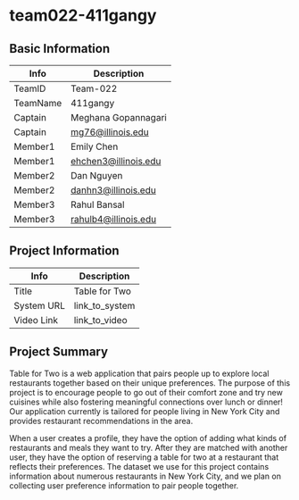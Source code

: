 # team022-411gangy

## Basic Information

|   Info      |        Description     |
| ----------- | ---------------------- |
| TeamID      |        Team-022        |
| TeamName    |         411gangy       |
| Captain     |   Meghana Gopannagari  |
| Captain     |    mg76@illinois.edu   |
| Member1     |        Emily Chen      |
| Member1     |  ehchen3@illinois.edu  |
| Member2     |        Dan Nguyen      |
| Member2     |   danhn3@illinois.edu  |
| Member3     |       Rahul Bansal     |
| Member3     |   rahulb4@illinois.edu |

## Project Information

|   Info      |        Description     |
| ----------- | ---------------------- |
| Title       |       Table for Two     |
| System URL  |      link_to_system    |
| Video Link  |      link_to_video     |

## Project Summary

Table for Two is a web application that pairs people up to explore local restaurants together based on their unique preferences. The purpose of this project is to encourage people to go out of their comfort zone and try new cuisines while also fostering meaningful connections over lunch or dinner! Our application currently is tailored for people living in New York City and provides restaurant recommendations in the area.

When a user creates a profile, they have the option of adding what kinds of restaurants and meals they want to try. After they are matched with another user, they have the option of reserving a table for two at a restaurant that reflects their preferences. The dataset we use for this project contains information about numerous restaurants in New York City, and we plan on collecting user preference information to pair people together.
